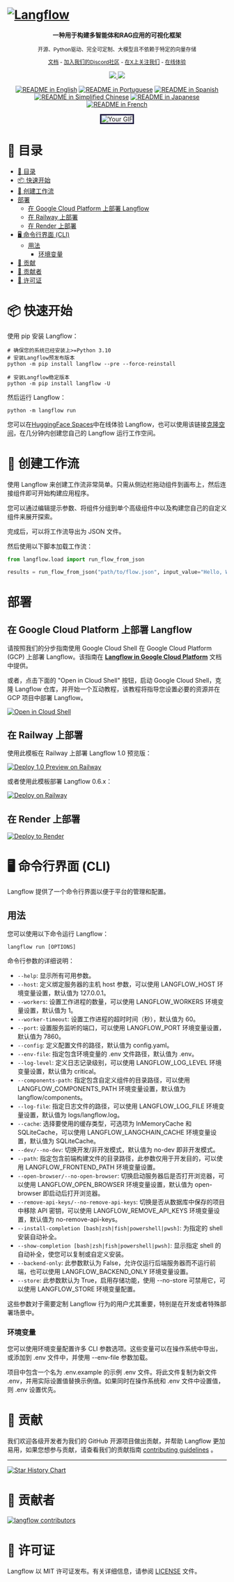 <!-- markdownlint-disable MD030 -->

# [![Langflow](./docs/static/img/hero.png)](https://www.langflow.org)

<p align="center"><strong>
    一种用于构建多智能体和RAG应用的可视化框架
</strong></p>
<p align="center" style="font-size: 12px;">
    开源、Python驱动、完全可定制、大模型且不依赖于特定的向量存储
</p>

<p align="center" style="font-size: 12px;">
    <a href="https://docs.langflow.org" style="text-decoration: underline;">文档</a> -
    <a href="https://discord.com/invite/EqksyE2EX9" style="text-decoration: underline;">加入我们的Discord社区</a> -
    <a href="https://twitter.com/langflow_ai" style="text-decoration: underline;">在X上关注我们</a> -
    <a href="https://huggingface.co/spaces/Langflow/Langflow-Preview" style="text-decoration: underline;">在线体验</a>
</p>

<p align="center">
    <a href="https://github.com/langflow-ai/langflow">
        <img src="https://img.shields.io/github/stars/langflow-ai/langflow">
    </a>
    <a href="https://discord.com/invite/EqksyE2EX9">
        <img src="https://img.shields.io/discord/1116803230643527710?label=Discord">
    </a>
</p>

<div align="center">
  <a href="./README.md"><img alt="README in English" src="https://img.shields.io/badge/英文-d9d9d9"></a>
  <a href="./README.PT.md"><img alt="README in Portuguese" src="https://img.shields.io/badge/Portuguese-d9d9d9"></a>
  <a href="./README.ES.md"><img alt="README in Spanish" src="https://img.shields.io/badge/Spanish-d9d9d9"></a>
  <a href="./README.zh_CN.md"><img alt="README in Simplified Chinese" src="https://img.shields.io/badge/简体中文-d9d9d9"></a>
  <a href="./README.ja.md"><img alt="README in Japanese" src="https://img.shields.io/badge/日本語-d9d9d9"></a>
  <a href="./README.FR.md"><img alt="README in French" src="https://img.shields.io/badge/Français-d9d9d9"></a>
</div>

<p align="center">
  <img src="./docs/static/img/langflow_basic_howto.gif" alt="Your GIF" style="border: 3px solid #211C43;">
</p>

# 📝 目录

- [📝 目录](#-目录)
- [📦 快速开始](#-快速开始)
- [🎨 创建工作流](#-创建工作流)
- [部署](#部署)
  - [在 Google Cloud Platform 上部署 Langflow](#在google-cloud-platform上部署langflow)
  - [在 Railway 上部署](#在railway上部署)
  - [在 Render 上部署](#在render上部署)
- [🖥️ 命令行界面 (CLI)](#️-命令行界面-cli)
  - [用法](#用法)
    - [环境变量](#环境变量)
- [👋 贡献](#-贡献)
- [🌟 贡献者](#-贡献者)
- [📄 许可证](#-许可证)

# 📦 快速开始

使用 pip 安装 Langflow：

```shell
# 确保您的系统已经安装上>=Python 3.10
# 安装Langflow预发布版本
python -m pip install langflow --pre --force-reinstall

# 安装Langflow稳定版本
python -m pip install langflow -U
```

然后运行 Langflow：

```shell
python -m langflow run
```

您可以在[HuggingFace Spaces](https://huggingface.co/spaces/Langflow/Langflow-Preview)中在线体验 Langflow，也可以使用该链接[克隆空间](https://huggingface.co/spaces/Langflow/Langflow-Preview?duplicate=true)，在几分钟内创建您自己的 Langflow 运行工作空间。

# 🎨 创建工作流

使用 Langflow 来创建工作流非常简单。只需从侧边栏拖动组件到画布上，然后连接组件即可开始构建应用程序。

您可以通过编辑提示参数、将组件分组到单个高级组件中以及构建您自己的自定义组件来展开探索。

完成后，可以将工作流导出为 JSON 文件。

然后使用以下脚本加载工作流：

```python
from langflow.load import run_flow_from_json

results = run_flow_from_json("path/to/flow.json", input_value="Hello, World!")
```

# 部署

## 在 Google Cloud Platform 上部署 Langflow

请按照我们的分步指南使用 Google Cloud Shell 在 Google Cloud Platform (GCP) 上部署 Langflow。该指南在 [**Langflow in Google Cloud Platform**](GCP_DEPLOYMENT.md) 文档中提供。

或者，点击下面的 "Open in Cloud Shell" 按钮，启动 Google Cloud Shell，克隆 Langflow 仓库，并开始一个互动教程，该教程将指导您设置必要的资源并在 GCP 项目中部署 Langflow。

[![Open in Cloud Shell](https://gstatic.com/cloudssh/images/open-btn.svg)](https://console.cloud.google.com/cloudshell/open?git_repo=https://github.com/langflow-ai/langflow&working_dir=scripts/gcp&shellonly=true&tutorial=walkthroughtutorial_spot.md)

## 在 Railway 上部署

使用此模板在 Railway 上部署 Langflow 1.0 预览版：

[![Deploy 1.0 Preview on Railway](https://railway.app/button.svg)](https://railway.app/template/UsJ1uB?referralCode=MnPSdg)

或者使用此模板部署 Langflow 0.6.x：

[![Deploy on Railway](https://railway.app/button.svg)](https://railway.app/template/JMXEWp?referralCode=MnPSdg)

## 在 Render 上部署

<a href="https://render.com/deploy?repo=https://github.com/langflow-ai/langflow/tree/dev">
<img src="https://render.com/images/deploy-to-render-button.svg" alt="Deploy to Render" />
</a>

# 🖥️ 命令行界面 (CLI)

Langflow 提供了一个命令行界面以便于平台的管理和配置。

## 用法

您可以使用以下命令运行 Langflow：

```shell
langflow run [OPTIONS]
```

命令行参数的详细说明：

- `--help`: 显示所有可用参数。
- `--host`: 定义绑定服务器的主机 host 参数，可以使用 LANGFLOW_HOST 环境变量设置，默认值为 127.0.0.1。
- `--workers`: 设置工作进程的数量，可以使用 LANGFLOW_WORKERS 环境变量设置，默认值为 1。
- `--worker-timeout`: 设置工作进程的超时时间（秒），默认值为 60。
- `--port`: 设置服务监听的端口，可以使用 LANGFLOW_PORT 环境变量设置，默认值为 7860。
- `--config`: 定义配置文件的路径，默认值为 config.yaml。
- `--env-file`: 指定包含环境变量的 .env 文件路径，默认值为 .env。
- `--log-level`: 定义日志记录级别，可以使用 LANGFLOW_LOG_LEVEL 环境变量设置，默认值为 critical。
- `--components-path`: 指定包含自定义组件的目录路径，可以使用 LANGFLOW_COMPONENTS_PATH 环境变量设置，默认值为 langflow/components。
- `--log-file`: 指定日志文件的路径，可以使用 LANGFLOW_LOG_FILE 环境变量设置，默认值为 logs/langflow.log。
- `--cache`: 选择要使用的缓存类型，可选项为 InMemoryCache 和 SQLiteCache，可以使用 LANGFLOW_LANGCHAIN_CACHE 环境变量设置，默认值为 SQLiteCache。
- `--dev/--no-dev`: 切换开发/非开发模式，默认值为 no-dev 即非开发模式。
- `--path`: 指定包含前端构建文件的目录路径，此参数仅用于开发目的，可以使用 LANGFLOW_FRONTEND_PATH 环境变量设置。
- `--open-browser/--no-open-browser`: 切换启动服务器后是否打开浏览器，可以使用 LANGFLOW_OPEN_BROWSER 环境变量设置，默认值为 open-browser 即启动后打开浏览器。
- `--remove-api-keys/--no-remove-api-keys`: 切换是否从数据库中保存的项目中移除 API 密钥，可以使用 LANGFLOW_REMOVE_API_KEYS 环境变量设置，默认值为 no-remove-api-keys。
- `--install-completion [bash|zsh|fish|powershell|pwsh]`: 为指定的 shell 安装自动补全。
- `--show-completion [bash|zsh|fish|powershell|pwsh]`: 显示指定 shell 的自动补全，使您可以复制或自定义安装。
- `--backend-only`: 此参数默认为 False，允许仅运行后端服务器而不运行前端，也可以使用 LANGFLOW_BACKEND_ONLY 环境变量设置。
- `--store`: 此参数默认为 True，启用存储功能，使用 --no-store 可禁用它，可以使用 LANGFLOW_STORE 环境变量配置。

这些参数对于需要定制 Langflow 行为的用户尤其重要，特别是在开发或者特殊部署场景中。

### 环境变量

您可以使用环境变量配置许多 CLI 参数选项。这些变量可以在操作系统中导出，或添加到 .env 文件中，并使用 --env-file 参数加载。

项目中包含一个名为 .env.example 的示例 .env 文件。将此文件复制为新文件 .env，并用实际设置值替换示例值。如果同时在操作系统和 .env 文件中设置值，则 .env 设置优先。

# 👋 贡献

我们欢迎各级开发者为我们的 GitHub 开源项目做出贡献，并帮助 Langflow 更加易用，如果您想参与贡献，请查看我们的贡献指南 [contributing guidelines](./CONTRIBUTING.md) 。

---

[![Star History Chart](https://api.star-history.com/svg?repos=langflow-ai/langflow&type=Timeline)](https://star-history.com/#langflow-ai/langflow&Date)

# 🌟 贡献者

[![langflow contributors](https://contrib.rocks/image?repo=langflow-ai/langflow)](https://github.com/langflow-ai/langflow/graphs/contributors)

# 📄 许可证

Langflow 以 MIT 许可证发布。有关详细信息，请参阅 [LICENSE](LICENSE) 文件。
